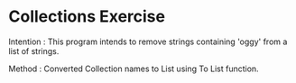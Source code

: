 # Collections Exercise

Intention :
This program intends to remove strings containing 'oggy' from a list of strings.

Method :
Converted Collection names to List using To List function.
